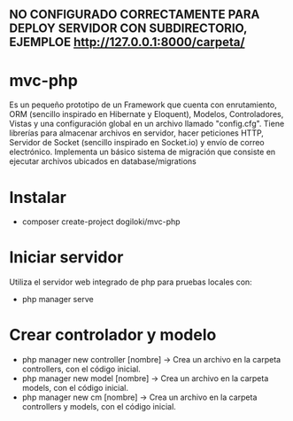 ## NO CONFIGURADO CORRECTAMENTE PARA DEPLOY SERVIDOR CON SUBDIRECTORIO, EJEMPLOE http://127.0.0.1:8000/carpeta/
# mvc-php
Es un pequeño prototipo de un Framework que cuenta con enrutamiento, ORM (sencillo inspirado en Hibernate y Eloquent), Modelos, Controladores, Vistas y una configuración global en un archivo llamado "config.cfg".
Tiene librerías para almacenar archivos en servidor, hacer peticiones HTTP, Servidor de Socket (sencillo inspirado en Socket.io) y envío de correo electrónico.
Implementa un básico sistema de migración que consiste en ejecutar archivos ubicados en database/migrations

# Instalar
- composer create-project dogiloki/mvc-php

# Iniciar servidor
Utiliza el servidor web integrado de php para pruebas locales con:
- php manager serve

# Crear controlador y modelo
- php manager new controller [nombre] -> Crea un archivo en la carpeta controllers, con el código inicial.
- php manager new model [nombre] -> Crea un archivo en la carpeta models, con el código inicial.
- php manager new cm [nombre] -> Crea un archivo en la carpeta controllers y models, con el código inicial.
